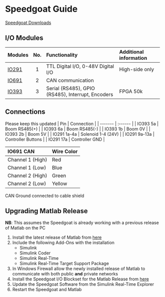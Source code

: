 # Speedgoat Guide

[Speedgoat Downloads](https://www.speedgoat.com/extranet#/Downloads)

## I/O Modules

| Modules | No. | Functionality | Additional information |
| ------- |:------:| :------- | :------- |
| [IO291](https://www.speedgoat.com/desktopmodules/2sxc/api/app/SpeedgoatExtranet/api/Downloads/DownloadFile?FolderName=ZwjHhvYZbki5sCYNx0QGgA&fileName=IO291%20-%20Hardware%20Reference%20Manual%20v1.1.pdf)   | 1      | TTL Digital I/O, 0-48V Digital I/O | High-side only |
| [IO691](https://www.speedgoat.com/desktopmodules/2sxc/api/app/SpeedgoatExtranet/api/Downloads/DownloadFile?FolderName=kGF-WHiuh02W5eIwotlAOQ&fileName=IO691%20-%20Hardware%20Reference%20Manual%20v1.2.pdf)   | 2      | CAN communication | |
| [IO393](https://www.speedgoat.com/desktopmodules/2sxc/api/app/SpeedgoatExtranet/api/Downloads/DownloadFile?FolderName=m0aIEr5K8UykTjg1EilzXA&fileName=IO393%20OEM%20Manual.pdf)   | 3      | Serial (RS485), GPIO (RS485), Interrupt, Encoders | FPGA 50k |


## Connections
Please keep this updated
| Pin | Connection |
| ------- | :------ |
| IO393 5a | Boom RS485(+) |
| IO393 6a | Boom RS485(-) |
| IO393 1b | Boom 0V |
| IO393 2b | Boom 5V |
| IO291 1a-4a | Solenoid 1-4 (24V) |
| IO291 9a-13a | Controller Buttons |
| IO291 17a | Controller GND |

| IO691 CAN | Wire Color |
| :------- | :------ |
| Channel 1 (High) | Red |
| Channel 1 (Low) | Blue |
| Channel 2 (High) | Green |
| Channel 2 (Low) | Yellow |

CAN Ground connected to cable shield

## Upgrading Matlab Release
**NB**: This assumes the Speedgoat is already working with a previous release of Matlab on the PC
1. Install the latest release of Matlab from [here](https://www.mathworks.com/downloads)
2. Include the following Add-Ons with the installation
   - Simulink
   - Simulink Coder
   - Simulink Real-Time
   - Simulink Real-Time Target Support Package
3. In Windows Firewall allow the newly installed release of Matlab to communicate with both public **and** private networks
3. Install the Speedgoat I/O Blockset for the Matlab Release from [here](https://www.speedgoat.com/extranet#/Downloads)
4. Update the Speedgoat Software from the Simulink Real-Time Explorer
5. Restart the Speedgoat and Matlab
